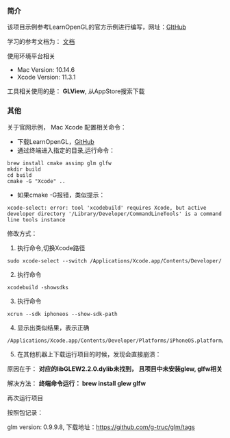 ### 简介

该项目示例参考LearnOpenGL的官方示例进行编写，网址：[GItHub](https://github.com/JoeyDeVries/LearnOpenGL)

学习的参考文档为： [文档](https://learnopengl-cn.github.io/)





使用环境平台相关

* Mac  Version: 10.14.6
* Xcode Version: 11.3.1



工具相关使用的是： **GLView**,  从AppStore搜索下载



### 其他

关于官网示例， Mac Xcode 配置相关命令：

* 下载LearnOpenGL，[GitHub](https://github.com/JoeyDeVries/LearnOpenGL)
* 通过终端进入指定的目录,运行命令：

```
brew install cmake assimp glm glfw
mkdir build
cd build
cmake -G "Xcode" ..
```

* 如果cmake -G报错，类似提示：

```
xcode-select: error: tool 'xcodebuild' requires Xcode, but active developer directory '/Library/Developer/CommandLineTools' is a command line tools instance
```

修改方式：

1. 执行命令,切换Xcode路径

```
sudo xcode-select --switch /Applications/Xcode.app/Contents/Developer/
```

2. 执行命令

```
xcodebuild -showsdks
```

3. 执行命令

```
xcrun --sdk iphoneos --show-sdk-path
```

4. 显示出类似结果，表示正确

```
/Applications/Xcode.app/Contents/Developer/Platforms/iPhoneOS.platform/Developer/SDKs/iPhoneOS11.2.sdk
```

5. 在其他机器上下载运行项目的时候，发现会直接崩溃： 

  原因在于： **对应的libGLEW2.2.0.dylib未找到， 且项目中未安装glew, glfw相关**
  
  解决方法： **终端命令运行： brew install glew glfw**
  
  再次运行项目





按照包记录：

glm version: 0.9.9.8, 下载地址：https://github.com/g-truc/glm/tags
